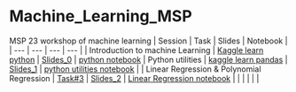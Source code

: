 # Machine_Learning_MSP
MSP 23 workshop of machine learning 
| Session | Task | Slides  | Notebook |
| --- | --- | --- | --- |
| Introduction to machine Learning | [Kaggle learn python](https://www.kaggle.com/learn/python)  | [Slides_0](https://github.com/hossamAhmedSalah/Machine_Learning_MSP/blob/main/session_0/Introduction%20to%20Machine%20Learning.pptx)  | [python notebook](https://github.com/hossamAhmedSalah/Machine_Learning_MSP/blob/main/session_0/python-basics-msp.ipynb)
| Python utilities | [kaggle learn pandas](https://www.kaggle.com/learn/pandas) | [Slides_1](https://github.com/hossamAhmedSalah/Machine_Learning_MSP/blob/main/session_1/Python%20and%20utility%20libraries.pptx) | [python utilities notebook](https://github.com/hossamAhmedSalah/Machine_Learning_MSP/blob/main/session_1/python-libraries-msp.ipynb) |
| Linear Regression & Polynomial Regression | [Task#3](https://hossam-ahmed.notion.site/session_2-7b75710c6f0f45e6adae52a60d6f5832?pvs=4) | [Slides_2](https://github.com/hossamAhmedSalah/Machine_Learning_MSP/blob/main/session_2/Linear%20Regression.pptx) | [Linear Regression notebook](https://github.com/hossamAhmedSalah/Machine_Learning_MSP/blob/main/session_2/linear-regression-and-polynomial-regression-msp.ipynb) |
|  |  |  | |


